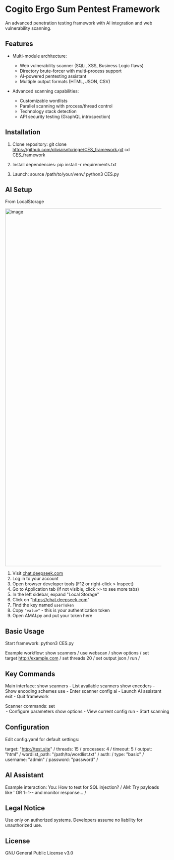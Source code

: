 Cogito Ergo Sum Pentest Framework
==================================

An advanced penetration testing framework with AI integration and web vulnerability scanning.

Features
--------
- Multi-module architecture:
  * Web vulnerability scanner (SQLi, XSS, Business Logic flaws)
  * Directory brute-forcer with multi-process support
  * AI-powered pentesting assistant
  * Multiple output formats (HTML, JSON, CSV)
  
- Advanced scanning capabilities:
  * Customizable wordlists
  * Parallel scanning with process/thread control
  * Technology stack detection
  * API security testing (GraphQL introspection)

Installation
------------
1. Clone repository:
   git clone https://github.com/oliviaisntcringe/CES_framework.git
   cd CES_framework

2. Install dependencies:
   pip install -r requirements.txt

3. Launch:
   source /path/to/your/venv/
   python3 CES.py
   
AI Setup
------------

From LocalStorage 

<img width="1150" alt="image" src="https://github.com/user-attachments/assets/b4e11650-3d1b-4638-956a-c67889a9f37e" />

1. Visit [chat.deepseek.com](https://chat.deepseek.com)
2. Log in to your account
3. Open browser developer tools (F12 or right-click > Inspect)
4. Go to Application tab (if not visible, click >> to see more tabs)
5. In the left sidebar, expand "Local Storage"
6. Click on "https://chat.deepseek.com"
7. Find the key named `userToken`
8. Copy `"value"` - this is your authentication token
9. Open AMAI.py and put your token here

Basic Usage
-----------
Start framework:
   python3 CES.py

Example workflow:
   show scanners /
   use webscan /
   show options / 
   set target http://example.com / 
   set threads 20 / 
   set output json /
   run / 

Key Commands
------------
Main interface:
   show scanners    - List available scanners
   show encoders   - Show encoding schemes
   use <scanner>   - Enter scanner config
   ai              - Launch AI assistant
   exit            - Quit framework

Scanner commands:
   set <option> <value> - Configure parameters
   show options        - View current config
   run                 - Start scanning

Configuration
-------------
Edit config.yaml for default settings:

target: "http://test.site" /
threads: 15 /
processes: 4 /
timeout: 5 / 
output: "html" / 
wordlist_path: "/path/to/wordlist.txt" / 
auth: / 
  type: "basic" / 
  username: "admin" / 
  password: "password" / 

AI Assistant
------------
Example interaction:
You: How to test for SQL injection? /
AM: Try payloads like ' OR 1=1-- and monitor response... /

Legal Notice
------------
Use only on authorized systems. Developers assume no liability for unauthorized use.

License
-------
GNU General Public License v3.0
